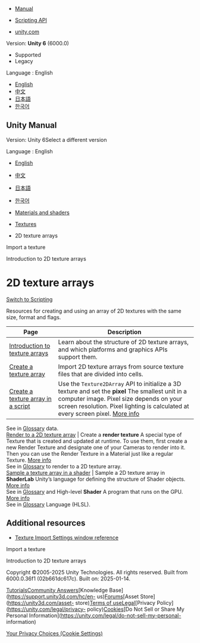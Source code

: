 [](https://docs.unity3d.com)

  * [Manual](../Manual/index.html)
  * [Scripting API](../ScriptReference/index.html)

  * [unity.com](https://unity.com/)

Version: **Unity 6** (6000.0)

  * Supported
  * Legacy

Language : English

  * [English](/Manual/class-Texture2DArray.html)
  * [中文](/cn/current/Manual/class-Texture2DArray.html)
  * [日本語](/ja/current/Manual/class-Texture2DArray.html)
  * [한국어](/kr/current/Manual/class-Texture2DArray.html)

[](https://docs.unity3d.com)

## Unity Manual

Version: Unity 6Select a different version

Language : English

  * [English](/Manual/class-Texture2DArray.html)
  * [中文](/cn/current/Manual/class-Texture2DArray.html)
  * [日本語](/ja/current/Manual/class-Texture2DArray.html)
  * [한국어](/kr/current/Manual/class-Texture2DArray.html)

  * [Materials and shaders](materials-and-shaders.html)
  * [Textures](Textures-landing.html)
  * 2D texture arrays

[](ImportingTextures.html)

Import a texture

[](texture-arrays-introduction.html)

Introduction to 2D texture arrays

# 2D texture arrays

[Switch to Scripting](../ScriptReference/Texture2DArray.html "Go to
Texture2DArray page in the Scripting Reference")

Resources for creating and using an array of 2D textures with the same size,
format and flags.

**Page** | **Description**  
---|---  
[Introduction to texture arrays](texture-arrays-introduction.html) | Learn about the structure of 2D texture arrays, and which platforms and graphics APIs support them.  
[Create a texture array](class-Texture2DArray-import.html) | Import 2D texture arrays from source texture files that are divided into cells.  
[Create a texture array in a script](class-Texture2DArray-create.html) | Use the `Texture2DArray` API to initialize a 3D texture and set the **pixel** The smallest unit in a computer image. Pixel size depends on your screen resolution. Pixel lighting is calculated at every screen pixel. [More info](ShadowPerformance.html)  
See in [Glossary](Glossary.html#pixel) data.  
[Render to a 2D texture array](class-Texture2DArray-render-target.html) | Create a **render texture** A special type of Texture that is created and updated at runtime. To use them, first create a new Render Texture and designate one of your Cameras to render into it. Then you can use the Render Texture in a Material just like a regular Texture. [More info](class-RenderTexture.html)  
See in [Glossary](Glossary.html#RenderTexture) to render to a 2D texture
array.  
[Sample a texture array in a shader](class-Texture2DArray-use-in-shader.html) | Sample a 2D texture array in **ShaderLab** Unity’s language for defining the structure of Shader objects. [More info](SL-Shader.html)  
See in [Glossary](Glossary.html#ShaderLab) and High-level **Shader** A program
that runs on the GPU. [More info](Shaders.html)  
See in [Glossary](Glossary.html#Shader) Language (HLSL).  
  
## Additional resources

  * [Texture Import Settings window reference](class-TextureImporter.html)

[](ImportingTextures.html)

Import a texture

[](texture-arrays-introduction.html)

Introduction to 2D texture arrays

Copyright ©2005-2025 Unity Technologies. All rights reserved. Built from
6000.0.36f1 (02b661dc617c). Built on: 2025-01-14.

[Tutorials](https://learn.unity.com/)[Community
Answers](https://answers.unity3d.com)[Knowledge
Base](https://support.unity3d.com/hc/en-
us)[Forums](https://forum.unity3d.com)[Asset Store](https://unity3d.com/asset-
store)[Terms of
use](https://docs.unity3d.com/Manual/TermsOfUse.html)[Legal](https://unity.com/legal)[Privacy
Policy](https://unity.com/legal/privacy-
policy)[Cookies](https://unity.com/legal/cookie-policy)[Do Not Sell or Share
My Personal Information](https://unity.com/legal/do-not-sell-my-personal-
information)

[Your Privacy Choices (Cookie Settings)](javascript:void\(0\);)

